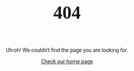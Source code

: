 <!DOCTYPE html>
<html lang="en">
<head>
    <meta charset="UTF-8">
    <meta name="viewport" content="width=device-width, initial-scale=1.0">
    <title>Page Not Found</title>
    <link rel="preconnect" href="https://fonts.gstatic.com">
    <link href="https://fonts.googleapis.com/css2?family=Chango&family=Roboto:wght@300&display=swap" rel="stylesheet">
    <style>
        body{
            background-image: ![404 page2](https://user-images.githubusercontent.com/94929988/143146529-8a040c30-b945-4f56-8121-e8c9da260a89.png);
            background-size: cover;
            font-family: 'Roboto', 'sans-serif';
        }
        main{
            display: flex;
            height: 100vh;
            justify-content: center;
            align-items: center;
            flex-direction: column;
        }
        .header404{
            font-family: 'Chango', cursive;
            font-size: 48px;
        }
        .content404{
            text-align: center;
        }
    </style>
</head>
<body>
    <main>
        <h4 class="header404">404</h4>
        <div class="content-404">
            Uh-oh! We couldn't find the page you are looking for.
        </div>
        <p>
            <a href="/">Check our home page</a>
        </p>
    </main>
    
</body>
</html>

